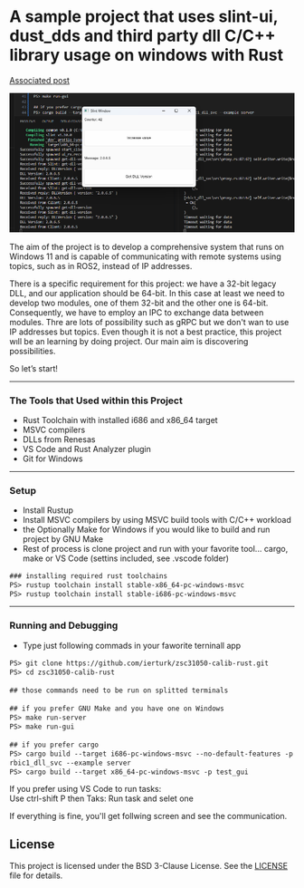 # A sample project that uses slint-ui, dust_dds and third party dll C/C++ library usage on windows with Rust

[Associated post](https://erturk.me/projects/zsc31050-calib-rust/)
    
![The app](docs/images/zsc31050-calib-rust.png)   
   
The aim of the project is to develop a comprehensive system that runs on Windows 11 and is capable of communicating with remote systems using topics, such as in ROS2, instead of IP addresses.

There is a specific requirement for this project: we have a 32-bit legacy DLL, and our application should be 64-bit. In this case at least we need to develop two modules, one of them 32-bit and the other one is 64-bit. Consequently, we have to employ an IPC to exchange data between modules. Thre are lots of possibility such as gRPC but we don't wan to use IP addresses but topics. Even though it is not a best practice, this project wıll be an learning by doing project. Our main aim is discovering possibilities.   

So let’s start!
___
### The Tools that Used within this Project
- Rust Toolchain with installed i686 and x86_64 target
- MSVC compilers
- DLLs from Renesas
- VS Code and Rust Analyzer plugin
- Git for Windows

___
### Setup
- Install Rustup
- Install MSVC compilers by using MSVC build tools with C/C++ workload
- the Optionally Make for Windows if you would like to build and run project by GNU Make
- Rest of process is clone project and run with your favorite tool... cargo, make or VS Code (settins included, see .vscode folder)
```
### installing required rust toolchains
PS> rustup toolchain install stable-x86_64-pc-windows-msvc
PS> rustup toolchain install stable-i686-pc-windows-msvc
```
___
### Running and Debugging
- Type just following commads in your faworite terninall app

```
PS> git clone https://github.com/ierturk/zsc31050-calib-rust.git
PS> cd zsc31050-calib-rust

## those commands need to be run on splitted terminals

## if you prefer GNU Make and you have one on Windows
PS> make run-server
PS> make run-gui

## if you prefer cargo
PS> cargo build --target i686-pc-windows-msvc --no-default-features -p rbic1_dll_svc --example server
PS> cargo build --target x86_64-pc-windows-msvc -p test_gui
```

If you prefer using VS Code to run tasks:   
Use ctrl-shift P then Taks: Run task and selet one

If everything is fine, you'll get follwing screen and see the communication.

## License

This project is licensed under the BSD 3-Clause License. See the [LICENSE](./LICENSE) file for details.
